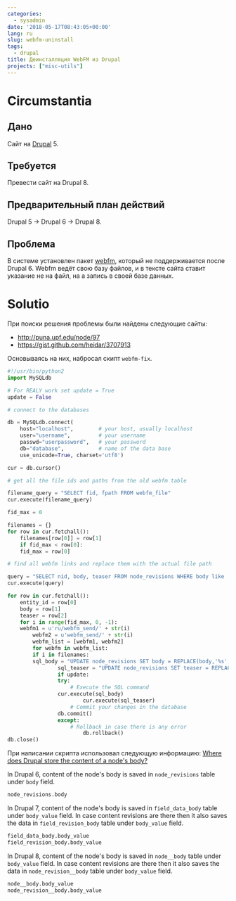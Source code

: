 ```yaml
---
categories:
  - sysadmin
date: '2018-05-17T08:43:05+00:00'
lang: ru
slug: webfm-uninstall
tags:
  - drupal
title: Деинсталляция WebFM из Drupal
projects: ["misc-utils"]
---
```



# Circumstantia ##

## Дано ###

Сайт на [Drupal](https://www.drupal.org) 5.

## Требуется ###

Превести сайт на Drupal 8.

## Предварительный план действий ###

Drupal 5 -> Drupal 6 -> Drupal 8.

## Проблема ###

В системе установлен пакет [webfm](https://www.drupal.org/project/webfm), который не поддерживается после Drupal 6. Webfm ведёт свою базу файлов, и в тексте сайта ставит указание не на файл, на а запись в своей базе данных.

<!--more-->

# Solutio ##

При поиски решения проблемы были найдены следующие сайты:
* <http://puna.upf.edu/node/97>
* <https://gist.github.com/heidar/3707913>

Основываясь на них, набросал скипт `webfm-fix`.
``` python
#!/usr/bin/python2
import MySQLdb

# For REALY work set update = True
update = False

# connect to the databases

db = MySQLdb.connect(
	host="localhost",        # your host, usually localhost
	user="username",         # your username
	passwd="userpassword",   # your password
	db="database",           # name of the data base
	use_unicode=True, charset='utf8')

cur = db.cursor()

# get all the file ids and paths from the old webfm table

filename_query = "SELECT fid, fpath FROM webfm_file"
cur.execute(filename_query)

fid_max = 0

filenames = {}
for row in cur.fetchall():
    filenames[row[0]] = row[1]
    if fid_max < row[0]:
	fid_max = row[0]

# find all webfm links and replace them with the actual file path

query = "SELECT nid, body, teaser FROM node_revisions WHERE body like '%webfm_send%' OR teaser like '%webfm_send%'"
cur.execute(query)

for row in cur.fetchall():
    entity_id = row[0]
    body = row[1]
    teaser = row[2]
    for i in range(fid_max, 0, -1):
	webfm1 = u'ru/webfm_send/' + str(i)
        webfm2 = u'webfm_send/' + str(i)
        webfm_list = [webfm1, webfm2]
        for webfm in webfm_list:
	    if i in filenames:
		sql_body = "UPDATE node_revisions SET body = REPLACE(body,'%s','%s') WHERE nid = %d" % (webfm,filenames[i],entity_id)
                sql_teaser = "UPDATE node_revisions SET teaser = REPLACE(teaser,'%s','%s') WHERE nid = %d" % (webfm,filenames[i],entity_id)
                if update:
	            try:
	                # Execute the SQL command
	        	cur.execute(sql_body)
                        cur.execute(sql_teaser)
	                # Commit your changes in the database
	        	db.commit()
	            except:
	                # Rollback in case there is any error
                        db.rollback()
db.close()
```

При написании скрипта использовал следующую информацию:
[Where does Drupal store the content of a node's body?](https://drupal.stackexchange.com/questions/6787/where-does-drupal-store-the-content-of-a-nodes-body)

In Drupal 6, content of the node's body is saved in `node_revisions` table under `body` field.
``` bash
node_revisions.body
```

In Drupal 7, content of the node's body is saved in `field_data_body` table under `body_value` field. In case content revisions are there then it also saves the data in `field_revision_body` table under `body_value` field.
``` bash
field_data_body.body_value
field_revision_body.body_value
```

In Drupal 8, content of the node's body is saved in `node__body` table under `body_value` field. In case content revisions are there then it also saves the data in `node_revision__body` table under `body_value` field.
``` bash
node__body.body_value
node_revision__body.body_value
```